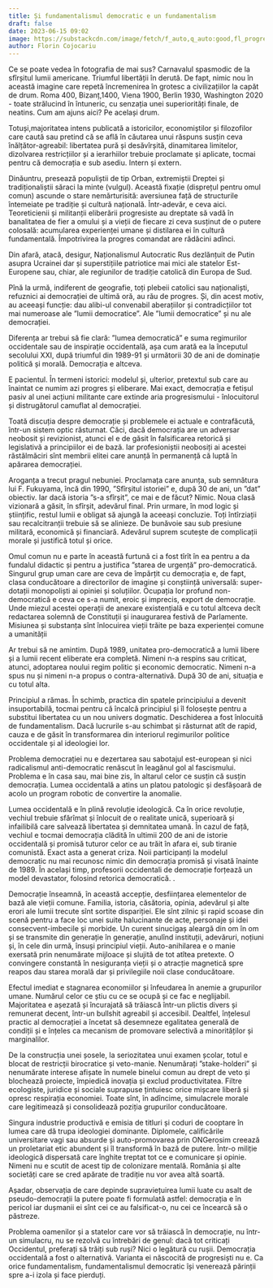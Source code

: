 ```yaml
---
title: Și fundamentalismul democratic e un fundamentalism
draft: false
date: 2023-06-15 09:02
image: https://substackcdn.com/image/fetch/f_auto,q_auto:good,fl_progressive:steep/https%3A%2F%2Fbucketeer-e05bbc84-baa3-437e-9518-adb32be77984.s3.amazonaws.com%2Fpublic%2Fimages%2F3503283f-51a7-4c96-9ecb-58a5a8a09481_1402x1752.png
author: Florin Cojocariu
---
```

Ce se poate vedea în fotografia de mai sus? Carnavalul spasmodic de la sfîrșitul lumii americane. Triumful libertății în derută. De fapt, nimic nou în această imagine care repetă încremenirea în grotesc a civilizațiilor la capăt de drum. Roma 400, Bizanț,1400, Viena 1900, Berlin 1930, Washington 2020 - toate strălucind în întuneric, cu senzația unei superiorități finale, de neatins. Cum am ajuns aici? Pe același drum.



Totuși,majoritatea intens publicată a istoricilor, economiștilor și filozofilor care caută sau pretind că se află în căutarea unui răspuns susțin ceva înălțător-agreabil: libertatea pură și desăvîrșită, dinamitarea limitelor, dizolvarea restricțiilor și a ierarhiilor trebuie proclamate și aplicate, tocmai pentru că democrația e sub asediu. Intern și extern.



Dinăuntru, presează populiștii de tip Orban, extremiștii Dreptei și tradiționaliștii săraci la minte (vulgul). Această fixație (disprețul pentru omul comun) ascunde o stare nemărturisită: aversiunea față de structurile întemeiate pe tradiție și cultură națională. Într-adevăr, e ceva aici. Teoreticienii și militanții eliberării progresiste  au dreptate să vadă în banalitatea de fier a omului și a vieții de fiecare zi ceva susținut de o putere colosală: acumularea experienței umane și distilarea ei în cultură fundamentală. Împotrivirea la progres comandat are rădăcini adînci.



Din afară, atacă, desigur, Naționalismul Autocratic Rus dezlănțuit de Putin asupra Ucrainei dar și superstițiile patriotice mai mici ale statelor Est-Europene sau, chiar, ale regiunilor de tradiție catolică din Europa de Sud.



Pînă la urmă, indiferent de geografie, toți plebeii catolici sau naționaliști, refuznici ai democrației de ultimă oră, au rău de progres. Și, din acest motiv, au aceeași funcție: dau alibi-ul convenabil aberațiilor și contradicțiilor tot mai numeroase ale ”lumii democratice”. Ale ”lumii democratice” și nu ale democrației.



Diferența ar trebui să fie clară: ”lumea democratică” e suma regimurilor occidentale sau de inspirație occidentală, așa cum arată ea la începutul secolului XXI, după triumful din 1989-91 și următorii 30 de ani de dominație politică și morală. Democrația e altceva.



E pacientul. În termeni istorici: modelul și, ulterior, pretextul sub care au înaintat ce numim azi progres și eliberare. Mai exact, democrația e fetișul pasiv al unei acțiuni militante care extinde aria progresismului - înlocuitorul și distrugătorul camuflat al democrației.



Toată discuția despre democrație și problemele ei actuale e contrafăcută, într-un sistem optic răsturnat. Căci, dacă democrația are un adversar neobosit și revizionist, atunci el e de găsit în falsificarea retorică și legislativă a principiilor ei de bază. Iar profesioniștii neobosiți ai acestei răstălmăciri sînt membrii elitei care anunță în permanență că luptă în apărarea democrației.



Aroganța a trecut pragul nebuniei. Proclamața care anunța, sub semnătura lui F. Fukuyama, încă din 1990, ”Sfîrșitul istoriei” e, după 30 de ani, un ”dat” obiectiv. Iar dacă istoria ”s-a sfîrșit”, ce mai e de făcut? Nimic. Noua clasă vizionară a găsit, în sfîrșit, adevărul final. Prin urmare, în mod logic și științific, restul lumii e obligat să ajungă la aceeași concluzie. Toți întîrziații sau recalcitranții trebuie să se alinieze. De bunăvoie sau sub presiune  militară, economică și financiară. Adevărul suprem scutește de complicații morale și justifică totul și orice.



Omul comun nu e parte în această furtună ci a fost tîrît în ea pentru a da fundalul didactic și pentru a justifica ”starea de urgență” pro-democratică. Singurul grup uman care are ceva de împărțit cu democrația e, de fapt, clasa conducătoare a directorilor de imagine și conștiință universală: super-dotații monopoliști ai opiniei și soluțiilor. Ocupația lor profund non-democratică e ceva ce s-a numit, eroic și imprecis, export de democrație. Unde miezul acestei operații de anexare existențială e cu totul altceva decît redactarea solemnă de Constituții și inaugurarea festivă de Parlamente. Misiunea și substanța sînt înlocuirea vieții trăite pe baza experienței comune a umanității



Ar trebui să ne amintim. După 1989, unitatea pro-democratică a lumii libere și a lumii recent eliberate era completă. Nimeni n-a respins sau criticat, atunci, adoptarea noului regim politic și economic democratic. Nimeni n-a spus nu și nimeni n-a propus o contra-alternativă. După 30 de ani, situația e cu totul alta.



Principiul a rămas. În schimb, practica din spatele principiului a devenit insuportabilă, tocmai pentru că încalcă principiul și îl folosește pentru a substitui libertatea cu un nou univers dogmatic. Deschiderea a fost înlocuită de fundamentalism. Dacă lucrurile s-au schimbat și răsturnat atît de rapid, cauza e de găsit în transformarea din interiorul regimurilor politice occidentale și al ideologiei lor.



Problema democrației nu e dezertarea sau sabotajul est-european și nici radicalismul anti-democratic renăscut în leagănul gol al fascismului. Problema e în casa sau, mai bine zis, în altarul celor ce susțin că susțin democrația. Lumea occidentală a atins un platou patologic și desfășoară de acolo un program robotic de convertire la anomalie.



Lumea occidentală e în plină revoluție ideologică. Ca în orice revoluție, vechiul trebuie sfărîmat și înlocuit de o realitate unică, superioară și infailibilă care salvează libertatea și demnitatea umană. În cazul de față, vechiul e tocmai democrația clădită în ultimii 200 de ani de istorie occidentală și promisă tuturor celor ce au trăit în afara ei, sub tiranie comunistă. Exact asta a generat criza. Noii participanți la modelul democratic nu mai recunosc nimic din democrația promisă și visată înainte de 1989. În același timp, profesorii occidentali de democrație forțează un model devastator, folosind retorica democratică. .



Democrație înseamnă, în această accepție, desființarea elementelor de bază ale vieții comune. Familia, istoria, căsătoria, opinia, adevărul și alte erori ale lumii trecute sînt sortite dispariției. Ele sînt zilnic și rapid scoase din scenă pentru a face loc unei suite halucinante de acte, personaje și idei consecvent-imbecile și  morbide. Un curent sinucigaș aleargă din om în om și se transmite din generație în generație, anulînd instituții, adevăruri, noțiuni și, în cele din urmă, însuși principiul vieții. Auto-anihilarea e o manie exersată prin nenumărate mijloace și slujită de tot atîtea pretexte. O convingere constantă în nesiguranța vieții și o atracție magnetică spre reapos dau starea morală dar și privilegiile noii clase conducătoare.



Efectul imediat e stagnarea economiilor și înfeudarea în anemie a grupurilor umane. Numărul celor ce știu cu ce se ocupă și ce fac e neglijabil. Majoritatea e așezată și încurajată să trăiască într-un plictis divers și remunerat decent, într-un bullshit agreabil și accesibil. Dealtfel, înțelesul practic al democrației a încetat să desemneze egalitatea generală de condiții și e înțeles ca mecanism de promovare selectivă a minorităților și marginalilor.



De la construcția unei șosele, la seriozitatea unui examen școlar, totul e blocat de restricții birocratice și veto-manie. Nenumărați ”stake-holderi” și nenumărate interese afișate în numele binelui comun au drept de veto și blochează proiecte, împiedică inovația și exclud productivitatea. Filtre ecologiste, juridice și sociale suprapuse țintuiesc orice mișcare liberă și opresc respirația economiei. Toate sînt, în adîncime, simulacrele morale care legitimează și consolidează poziția grupurilor conducătoare.



Singura industrie productivă e emisia de titluri și coduri de cooptare în lumea care dă trupa ideologiei dominante. Diplomele, calificările universitare vagi sau absurde și auto-promovarea prin ONGerosim creează un proletariat etic abundent și îl transformă în bază de putere. Într-o miliție ideologică dispersată care înghite treptat tot ce e comunicare și opinie. Nimeni nu e scutit de acest tip de colonizare mentală. România și alte societăți care se cred apărate de tradiție nu vor avea altă soartă.



Așadar, observația de care depinde supraviețuirea lumii luate cu asalt de pseudo-democrații la putere poate fi formulată astfel: democrația e în pericol iar dușmanii ei sînt cei ce au falsificat-o, nu cei ce încearcă să o păstreze.



Problema oamenilor și a statelor care vor să trăiască în democrație, nu într-un simulacru, nu se rezolvă cu întrebări de genul: dacă tot criticați Occidentul, preferați să trăiți sub ruși? Nici o legătură cu rușii. Democrația occidentală a fost o alternativă. Varianta ei născocită de progresiști nu e. Ca orice fundamentalism, fundamentalismul democratic își venerează părinții spre a-i izola și face pierduți.
